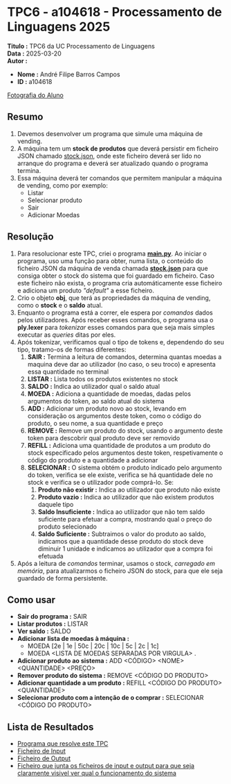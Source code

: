 # TPC6 - a104618 - Processamento de Linguagens 2025

**Titulo :** TPC6 da UC Processamento de Linguagens  
**Data :** 2025-03-20  
**Autor :**  
- **Nome :** André Filipe Barros Campos  
- **ID :** a104618  

[Fotografia do Aluno](../image.png)

## Resumo

1. Devemos desenvolver um programa que simule uma máquina de vending.  
2. A máquina tem um **stock de produtos** que deverá persistir em ficheiro JSON chamado [stock.json](stock.json), onde este ficheiro deverá ser lido no arranque do programa e deverá ser atualizado quando o programa termina.  
3. Essa máquina deverá ter comandos que permitem manipular a máquina de vending, como por exemplo:
    - Listar
    - Selecionar produto
    - Sair
    - Adicionar Moedas

## Resolução

1. Para resolucionar este TPC, criei o programa **[main.py](main.py)**. Ao iniciar o programa, uso uma função para obter, numa lista, o conteúdo do ficheiro JSON da máquina de venda chamada **[stock.json](stock.json)** para que consiga obter o stock do sistema que foi guardado em ficheiro. Caso este ficheiro não exista, o programa cria automáticamente esse ficheiro e adiciona um produto _"default"_ a esse ficheiro.  
2. Crio o objeto **obj**, que terá as propriedades da máquina de vending, como o **stock** e o **saldo** atual.  
3. Enquanto o programa está a correr, ele espera por _comandos_ dados pelos utilizadores. Após receber esses comandos, o programa usa o **ply.lexer** para _tokenizar_ esses comandos para que seja mais simples executar as _queries_ ditas por eles.  
4. Após tokenizar, verificamos qual o tipo de tokens e, dependendo do seu tipo, tratamo-os de formas diferentes:
    1. **SAIR :** Termina a leitura de comandos, determina quantas moedas a maquina deve dar ao utilizador (no caso, o seu troco) e apresenta essa quantidade no terminal  
    2. **LISTAR :** Lista todos os produtos existentes no stock  
    3. **SALDO :** Indica ao utilizador qual o saldo atual  
    4. **MOEDA :** Adiciona a quantidade de moedas, dadas pelos argumentos do token, ao saldo atual do sistema  
    5. **ADD :** Adicionar um produto novo ao stock, levando em consideração os argumentos deste token, como o código do produto, o seu nome, a sua quantidade e preço  
    6. **REMOVE :** Remove um produto do stock, usando o argumento deste token para descobrir qual produto deve ser removido  
    7. **REFILL :** Adiciona uma quantidade de produtos a um produto do stock especificado pelos argumentos deste token, respetivamente o código do produto e a quantidade a adicionar  
    8. **SELECIONAR :** O sistema obtém o produto indicado pelo argumento do token, verifica se ele existe, verifica se há quantidade dele no stock e verifica se o utilizador pode comprá-lo. Se:
        1. **Produto não existir :** Indica ao utilizador que produto não existe
        2. **Produto vazio :** Indica ao utilizador que não existem produtos daquele tipo  
        3. **Saldo Insuficiente :** Indica ao utilizador que não tem saldo suficiente para efetuar a compra, mostrando qual o preço do produto selecionado  
        4. **Saldo Suficiente :** Subtraimos o valor do produto ao saldo, indicamos que a quantidade desse produto do stock deve diminuir 1 unidade e indicamos ao utilizador que a compra foi efetuada  
5. Após a leitura de _comandos_ terminar, usamos o stock, _carregado em memória_, para atualizarmos o ficheiro JSON do stock, para que ele seja guardado de forma persistente.

## Como usar

- **Sair do programa :** SAIR  
- **Listar produtos :** LISTAR  
- **Ver saldo :** SALDO  
- **Adicionar lista de moedas à máquina :**  
    - MOEDA [2e | 1e | 50c | 20c | 10c | 5c | 2c | 1c]  
    - MOEDA \<LISTA DE MOEDAS SEPARADAS POR VIRGULA\> .  
- **Adicionar produto ao sistema :** ADD \<CÓDIGO\> \<NOME\> \<QUANTIDADE\> \<PREÇO\>  
- **Remover produto do sistema :** REMOVE \<CÓDIGO DO PRODUTO\>  
- **Adicionar quantidade a um produto :** REFILL \<CÓDIGO DO PRODUTO\> \<QUANTIDADE\>  
- **Selecionar produto com a intenção de o comprar :** SELECIONAR \<CÓDIGO DO PRODUTO\>

## Lista de Resultados

- [Programa que resolve este TPC](main.py)  
- [Ficheiro de Input](input.txt)  
- [Ficheiro de Output](output.txt)  
- [Ficheiro que junta os ficheiros de input e output para que seja claramente visivel ver qual o funcionamento do sistema](resultado.txt)